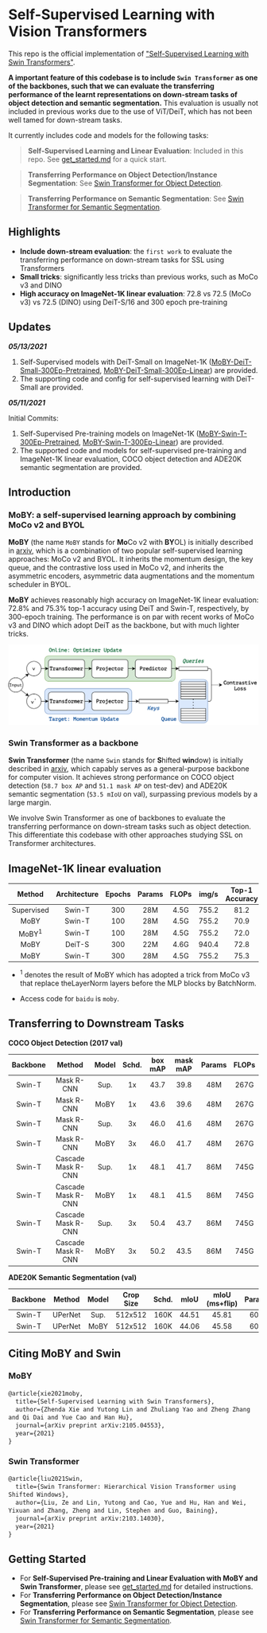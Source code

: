 # Self-Supervised Learning with Vision Transformers

This repo is the official implementation of ["Self-Supervised Learning with Swin Transformers"](https://arxiv.org/abs/2105.04553). 

**A important feature of this codebase is to include `Swin Transformer` as one of the backbones, such that we can evaluate the transferring performance of the learnt representations on down-stream tasks of object detection and semantic segmentation.** This evaluation is usually not included in previous works due to the use of ViT/DeiT, which has not been well tamed for down-stream tasks.

It currently includes code and models for the following tasks:

> **Self-Supervised Learning and Linear Evaluation**: Included in this repo. See [get_started.md](get_started.md) for a quick start.

> **Transferring Performance on Object Detection/Instance Segmentation**: See [Swin Transformer for Object Detection](https://github.com/SwinTransformer/Swin-Transformer-Object-Detection).

> **Transferring Performance on Semantic Segmentation**: See [Swin Transformer for Semantic Segmentation](https://github.com/SwinTransformer/Swin-Transformer-Semantic-Segmentation).

## Highlights

- **Include down-stream evaluation**: the `first work` to evaluate the transferring performance on down-stream tasks for SSL using Transformers
- **Small tricks**: significantly less tricks than previous works, such as MoCo v3 and DINO
- **High accuracy on ImageNet-1K linear evaluation**: 72.8 vs 72.5 (MoCo v3) vs 72.5 (DINO) using DeiT-S/16 and 300 epoch pre-training

## Updates

***05/13/2021***

1. Self-Supervised models with DeiT-Small on ImageNet-1K ([MoBY-DeiT-Small-300Ep-Pretrained](https://drive.google.com/file/d/18GtBXPPoofyPtNjDk0I3nk5nUb6Fj5HY/view?usp=sharing), [MoBY-DeiT-Small-300Ep-Linear](https://drive.google.com/file/d/1AjjGfM7Wtfxdl3rqqOqcZ8i4j4u08Psr/view?usp=sharing)) are provided.
2. The supporting code and config for self-supervised learning with DeiT-Small are provided.

***05/11/2021***

Initial Commits:
1. Self-Supervised Pre-training models on ImageNet-1K ([MoBY-Swin-T-300Ep-Pretrained](https://drive.google.com/file/d/1PS1Q0tAnUfBWLRPxh9iUrinAxeq7Y--u/view?usp=sharing), [MoBY-Swin-T-300Ep-Linear](https://drive.google.com/file/d/1gbQynZy07uXPO-c0tOLeyG1pQzlnVHx9/view?usp=sharing)) are provided.
2. The supported code and models for self-supervised pre-training and ImageNet-1K linear evaluation, COCO object detection and ADE20K semantic segmentation are provided.

## Introduction

### MoBY: a self-supervised learning approach by combining MoCo v2 and BYOL

**MoBY** (the name `MoBY` stands for **Mo**Co v2 with **BY**OL) is initially described in [arxiv](https://arxiv.org/abs/2105.04553), which is a combination of two popular self-supervised learning approaches: MoCo v2 and BYOL. It inherits the momentum design, the key queue, and the contrastive loss used in MoCo v2, and inherits the asymmetric encoders, asymmetric data augmentations and the momentum scheduler in BYOL.

**MoBY** achieves reasonably high accuracy on ImageNet-1K linear evaluation: 72.8\% and 75.3\% top-1 accuracy using DeiT and Swin-T, respectively, by 300-epoch training. The performance is on par with recent works of MoCo v3 and DINO which adopt DeiT as the backbone, but with much lighter tricks. 

![teaser_moby](figures/teaser_moby.png)

### Swin Transformer as a backbone

**Swin Transformer** (the name `Swin` stands for **S**hifted **win**dow) is initially described in [arxiv](https://arxiv.org/abs/2103.14030), which capably serves as a general-purpose backbone for computer vision. It achieves strong performance on COCO object detection (`58.7 box AP` and `51.1 mask AP` on test-dev) and ADE20K semantic segmentation (`53.5 mIoU` on val), surpassing previous models by a large margin.

We involve Swin Transformer as one of backbones to evaluate the transferring performance on down-stream tasks such as object detection. This differentiate this codebase with other approaches studying SSL on Transformer architectures.

## ImageNet-1K linear evaluation


|      Method      | Architecture | Epochs | Params | FLOPs | img/s | Top-1 Accuracy |                                                 Pre-trained Checkpoint                                                 |                                                   Linear Checkpoint                                                    |
| :--------------: | :----------: | :----: | :----: | :---: | :---: | :------------: | :--------------------------------------------------------------------------------------------------------------------: | :--------------------------------------------------------------------------------------------------------------------: |
|    Supervised    |    Swin-T    |  300   |  28M   | 4.5G  | 755.2 |      81.2      |         [Here](https://github.com/microsoft/Swin-Transformer#main-results-on-imagenet-with-pretrained-models)          |
|       MoBY       |    Swin-T    |  100   |  28M   | 4.5G  | 755.2 |      70.9      |                                                        [TBA]()                                                         |
| MoBY<sup>1</sup> |    Swin-T    |  100   |  28M   | 4.5G  | 755.2 |      72.0      |                                                        [TBA]()                                                         |
|       MoBY       |    DeiT-S    |  300   |  22M   | 4.6G  | 940.4 |      72.8      | [GoogleDrive](https://drive.google.com/file/d/18GtBXPPoofyPtNjDk0I3nk5nUb6Fj5HY/view?usp=sharing)/[GitHub](https://github.com/SwinTransformer/storage/releases/download/v1.0.3/moby_swin_t_300ep_pretrained.pth)/[Baidu](https://pan.baidu.com/s/18u1lmHHcis85VlH0lqQwHQ) | [GoogleDrive](https://drive.google.com/file/d/1AjjGfM7Wtfxdl3rqqOqcZ8i4j4u08Psr/view?usp=sharing)/[GitHub](https://github.com/SwinTransformer/storage/releases/download/v1.0.3/moby_swin_t_300ep_linear.pth)/[Baidu](https://pan.baidu.com/s/1OHLlV4gPsfS7twos4LfxrA) |
|       MoBY       |    Swin-T    |  300   |  28M   | 4.5G  | 755.2 |      75.3      | [GoogleDrive](https://drive.google.com/file/d/1PS1Q0tAnUfBWLRPxh9iUrinAxeq7Y--u/view?usp=sharing)/[GitHub](https://github.com/SwinTransformer/storage/releases/download/v1.0.3/moby_deit_small_300ep_pretrained.pth)/[Baidu](https://pan.baidu.com/s/1u3mMrJ4sPQ0t5J_e0l_YnQ) | [GoogleDrive](https://drive.google.com/file/d/1gbQynZy07uXPO-c0tOLeyG1pQzlnVHx9/view?usp=sharing)/[GitHub](https://github.com/SwinTransformer/storage/releases/download/v1.0.3/moby_deit_small_300ep_linear.pth)/[Baidu](https://pan.baidu.com/s/1NZiBcHS2nuHFGHX0D52Y6w) |

- <sup>1</sup> denotes the result of MoBY which has adopted a trick from MoCo v3 that replace theLayerNorm layers before the MLP blocks by BatchNorm.

- Access code for `baidu` is `moby`.


## Transferring to Downstream Tasks

**COCO Object Detection (2017 val)**

| Backbone |       Method       | Model | Schd. | box mAP | mask mAP | Params | FLOPs |
| :------: | :----------------: | :---: | :---: | :-----: | :------: | :----: | :---: |
|  Swin-T  |     Mask R-CNN     | Sup.  |  1x   |  43.7   |   39.8   |  48M   | 267G  |
|  Swin-T  |     Mask R-CNN     | MoBY  |  1x   |  43.6   |   39.6   |  48M   | 267G  |
|  Swin-T  |     Mask R-CNN     | Sup.  |  3x   |  46.0   |   41.6   |  48M   | 267G  |
|  Swin-T  |     Mask R-CNN     | MoBY  |  3x   |  46.0   |   41.7   |  48M   | 267G  |
|  Swin-T  | Cascade Mask R-CNN | Sup.  |  1x   |  48.1   |   41.7   |  86M   | 745G  |
|  Swin-T  | Cascade Mask R-CNN | MoBY  |  1x   |  48.1   |   41.5   |  86M   | 745G  |
|  Swin-T  | Cascade Mask R-CNN | Sup.  |  3x   |  50.4   |   43.7   |  86M   | 745G  |
|  Swin-T  | Cascade Mask R-CNN | MoBY  |  3x   |  50.2   |   43.5   |  86M   | 745G  |

**ADE20K Semantic Segmentation (val)**

| Backbone | Method  | Model | Crop Size | Schd. | mIoU  | mIoU (ms+flip) | Params | FLOPs |
| :------: | :-----: | :---: | :-------: | :---: | :---: | :------------: | :----: | :---: |
|  Swin-T  | UPerNet | Sup.  |  512x512  | 160K  | 44.51 |     45.81      |  60M   | 945G  |
|  Swin-T  | UPerNet | MoBY  |  512x512  | 160K  | 44.06 |     45.58      |  60M   | 945G  |


## Citing MoBY and Swin

### MoBY

```
@article{xie2021moby,
  title={Self-Supervised Learning with Swin Transformers}, 
  author={Zhenda Xie and Yutong Lin and Zhuliang Yao and Zheng Zhang and Qi Dai and Yue Cao and Han Hu},
  journal={arXiv preprint arXiv:2105.04553},
  year={2021}
}
```

### Swin Transformer

```
@article{liu2021Swin,
  title={Swin Transformer: Hierarchical Vision Transformer using Shifted Windows},
  author={Liu, Ze and Lin, Yutong and Cao, Yue and Hu, Han and Wei, Yixuan and Zhang, Zheng and Lin, Stephen and Guo, Baining},
  journal={arXiv preprint arXiv:2103.14030},
  year={2021}
}
```

## Getting Started

- For **Self-Supervised Pre-training and Linear Evaluation with MoBY and Swin Transformer**, please see [get_started.md](get_started.md) for detailed instructions.
- For **Transferring Performance on Object Detection/Instance Segmentation**, please see [Swin Transformer for Object Detection](https://github.com/SwinTransformer/Swin-Transformer-Object-Detection).
- For **Transferring Performance on Semantic Segmentation**, please see [Swin Transformer for Semantic Segmentation](https://github.com/SwinTransformer/Swin-Transformer-Semantic-Segmentation).
